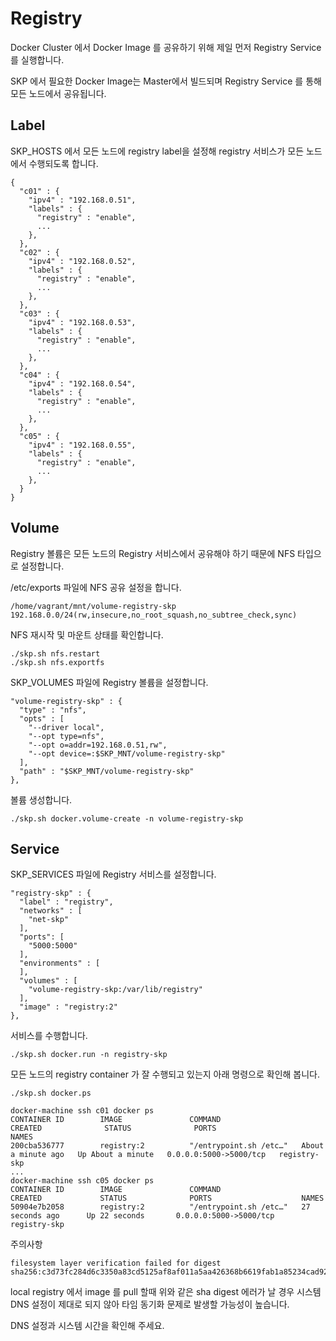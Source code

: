 # Registry

Docker Cluster 에서 Docker Image 를 공유하기 위해 제일 먼저 Registry Service 를 실행합니다.

SKP 에서 필요한 Docker Image는 Master에서 빌드되며 Registry Service 를 통해 모든 노드에서 공유됩니다.

## Label

SKP_HOSTS 에서 모든 노드에 registry label을 설정해 registry 서비스가 모든 노드에서 수행되도록 합니다.

```
{
  "c01" : {
    "ipv4" : "192.168.0.51",
    "labels" : {
      "registry" : "enable",
      ...
    },
  },
  "c02" : {
    "ipv4" : "192.168.0.52",
    "labels" : {
      "registry" : "enable",
      ...
    },
  },
  "c03" : {
    "ipv4" : "192.168.0.53",
    "labels" : {
      "registry" : "enable",
      ...
    },
  },
  "c04" : {
    "ipv4" : "192.168.0.54",
    "labels" : {
      "registry" : "enable",
      ...
    },
  },
  "c05" : {
    "ipv4" : "192.168.0.55",
    "labels" : {
      "registry" : "enable",
      ...
    },
  }
}
```

## Volume

Registry 볼륨은 모든 노드의 Registry 서비스에서 공유해야 하기 때문에 NFS 타입으로 설정합니다.

/etc/exports 파일에 NFS 공유 설정을 합니다.

```
/home/vagrant/mnt/volume-registry-skp 192.168.0.0/24(rw,insecure,no_root_squash,no_subtree_check,sync)
```

NFS 재시작 및 마운트 상태를 확인합니다.

```
./skp.sh nfs.restart
./skp.sh nfs.exportfs
```

SKP_VOLUMES 파일에 Registry 볼륨을 설정합니다.

```
"volume-registry-skp" : {
  "type" : "nfs",
  "opts" : [
    "--driver local",
    "--opt type=nfs",
    "--opt o=addr=192.168.0.51,rw",
    "--opt device=:$SKP_MNT/volume-registry-skp"
  ],
  "path" : "$SKP_MNT/volume-registry-skp"
},
```

볼륨 생성합니다.

```
./skp.sh docker.volume-create -n volume-registry-skp
```

## Service

SKP_SERVICES 파일에 Registry 서비스를 설정합니다.

```
"registry-skp" : {
  "label" : "registry",
  "networks" : [
    "net-skp"
  ],
  "ports": [
    "5000:5000"
  ],
  "environments" : [
  ],
  "volumes" : [
    "volume-registry-skp:/var/lib/registry"
  ],
  "image" : "registry:2"
},
```

서비스를 수행합니다.

```
./skp.sh docker.run -n registry-skp
```

모든 노드의 registry container 가 잘 수행되고 있는지 아래 명령으로 확인해 봅니다.

```
./skp.sh docker.ps

docker-machine ssh c01 docker ps
CONTAINER ID        IMAGE               COMMAND                  CREATED              STATUS              PORTS                    NAMES
200cba536777        registry:2          "/entrypoint.sh /etc…"   About a minute ago   Up About a minute   0.0.0.0:5000->5000/tcp   registry-skp
...
docker-machine ssh c05 docker ps
CONTAINER ID        IMAGE               COMMAND                  CREATED             STATUS              PORTS                    NAMES
50904e7b2058        registry:2          "/entrypoint.sh /etc…"   27 seconds ago      Up 22 seconds       0.0.0.0:5000->5000/tcp   registry-skp
```

주의사항

```
filesystem layer verification failed for digest sha256:c3d73fc284d6c3350a83cd5125af8af011a5aa426368b6619fab1a85234cad92
```

local registry 에서 image 를 pull 할때 위와 같은 sha digest 에러가 날 경우 시스템 DNS 설정이 제대로 되지 않아 타임 동기화 문제로 발생할 가능성이 높습니다.

DNS 설정과 시스템 시간을 확인해 주세요.
